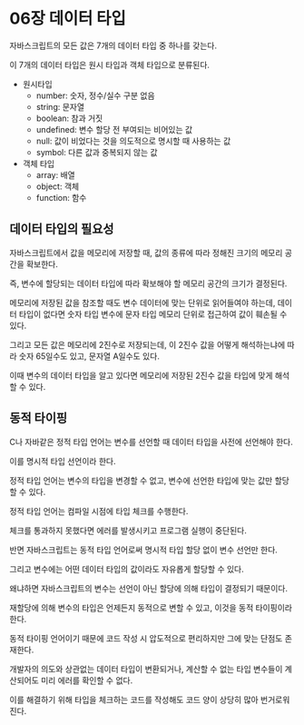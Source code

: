 # 06장 데이터 타입

자바스크립트의 모든 값은 7개의 데이터 타입 중 하나를 갖는다.

이 7개의 데이터 타입은 원시 타입과 객체 타입으로 분류된다.

- 원시타입
  - number: 숫자, 정수/실수 구분 없음
  - string: 문자열
  - boolean: 참과 거짓
  - undefined: 변수 할당 전 부여되는 비어있는 값
  - null: 값이 비었다는 것을 의도적으로 명시할 때 사용하는 값
  - symbol: 다른 값과 중복되지 않는 값
- 객체 타입
  - array: 배열
  - object: 객체
  - function: 함수

## 데이터 타입의 필요성

자바스크립트에서 값을 메모리에 저장할 때, 값의 종류에 따라 정해진 크기의 메모리 공간을 확보한다.

즉, 변수에 할당되는 데이터 타입에 따라 확보해야 할 메모리 공간의 크기가 결정된다.

메모리에 저장된 값을 참조할 때도 변수 데이터에 맞는 단위로 읽어들여야 하는데, 데이터 타입이 없다면 숫자 타입 변수에 문자 타입 메모리 단위로 접근하여 값이 훼손될 수 있다.

그리고 모든 값은 메모리에 2진수로 저장되는데, 이 2진수 값을 어떻게 해석하는냐에 따라 숫자 65일수도 있고, 문자열 A일수도 있다.

이때 변수의 데이터 타입을 알고 있다면 메모리에 저장된 2진수 값을 타입에 맞게 해석할 수 있다.

## 동적 타이핑

C나 자바같은 정적 타입 언어는 변수를 선언할 때 데이터 타입을 사전에 선언해야 한다.

이를 명시적 타입 선언이라 한다.

정적 타입 언어는 변수의 타입을 변경할 수 없고, 변수에 선언한 타입에 맞는 값만 할당할 수 있다.

정적 타입 언어는 컴파일 시점에 타입 체크를 수행한다.

체크를 통과하지 못했다면 에러를 발생시키고 프로그램 실행이 중단된다.

반면 자바스크립트는 동적 타입 언어로써 명시적 타입 할당 없이 변수 선언만 한다.

그리고 변수에는 어떤 데이터 타입의 값이라도 자유롭게 할당할 수 있다.

왜냐하면 자바스크립트의 변수는 선언이 아닌 할당에 의해 타입이 결정되기 때문이다.

재할당에 의해 변수의 타입은 언제든지 동적으로 변할 수 있고, 이것을 동적 타이핑이라 한다.

동적 타이핑 언어이기 때문에 코드 작성 시 압도적으로 편리하지만 그에 맞는 단점도 존재한다.

개발자의 의도와 상관없는 데이터 타입이 변환되거나, 계산할 수 없는 타입 변수들이 계산되어도 미리 에러를 확인할 수 없다.

이를 해결하기 위해 타입을 체크하는 코드를 작성해도 코드 양이 상당히 많아 번거로워진다.
